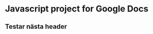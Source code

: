 Javascript project for Google Docs
=================================

Testar nästa header
-------------------
